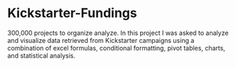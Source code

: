 # Kickstarter-Fundings
300,000 projects to organize analyze. 
In this project I was asked to analyze and visualize data retrieved from Kickstarter campaigns using a combination of excel formulas, conditional formatting, pivot tables, charts, and statistical analysis.
